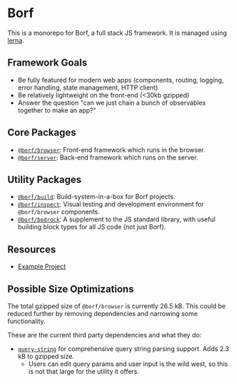 # Borf

This is a monorepo for Borf, a full stack JS framework. It is managed using [lerna](https://lerna.js.org/).

## Framework Goals

- Be fully featured for modern web apps (components, routing, logging, error handling, state management, HTTP client)
- Be relatively lightweight on the front-end (<30kb gzipped)
- Answer the question "can we just chain a bunch of observables together to make an app?"

## Core Packages

- [`@borf/browser`](./packages/browser/README.md): Front-end framework which runs in the browser.
- [`@borf/server`](./packages/server/README.md): Back-end framework which runs on the server.

## Utility Packages

- [`@borf/build`](./packages/build/README.md): Build-system-in-a-box for Borf projects.
- [`@borf/inspect`](./packages/inspect/README.md): Visual testing and development environment for `@borf/browser` components.
- [`@borf/bedrock`](./packages/bedrock/README.md): A supplement to the JS standard library, with useful building block types for all JS code (not just Borf).

## Resources

- [Example Project](./examples/README.md)

## Possible Size Optimizations

The total gzipped size of `@borf/browser` is currently 26.5 kB. This could be reduced further by removing dependencies and narrowing some functionality.

These are the current third party dependencies and what they do:

- [`query-string`](https://bundlephobia.com/package/query-string@7.1.1) for comprehensive query string parsing support. Adds 2.3 kB to gzipped size.
  - Users can edit query params and user input is the wild west, so this is not that large for the utility it offers.
